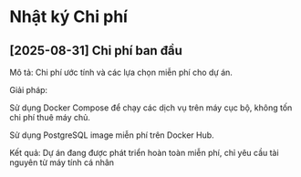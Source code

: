 # Nhật ký Chi phí

## [2025-08-31] Chi phí ban đầu

Mô tả: Chi phí ước tính và các lựa chọn miễn phí cho dự án.

Giải pháp:

Sử dụng Docker Compose để chạy các dịch vụ trên máy cục bộ, không tốn chi phí thuê máy chủ.

Sử dụng PostgreSQL image miễn phí trên Docker Hub.

Kết quả: Dự án đang được phát triển hoàn toàn miễn phí, chỉ yêu cầu tài nguyên từ máy tính cá nhân
